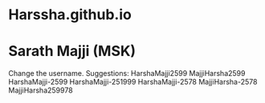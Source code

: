 # Harssha.github.io
Sarath Majji (MSK)
=====================

Change the username.
Suggestions:
HarshaMajji2599
MajjiHarsha2599
HarshaMajji-2599
HarshaMajji-251999
HarshaMajji-2578
MajjiHarsha-2578
MajjiHarsha259978

